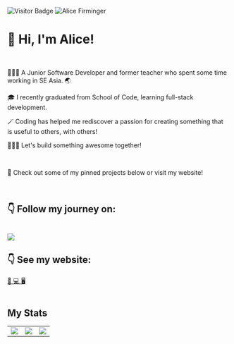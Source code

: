 ![Visitor Badge](https://visitor-badge.laobi.icu/badge?page_id=alicefirminger.alicefirminger)
![Alice Firminger](https://github.com/alicefirminger/alicefirminger/assets/106371000/8bbea6bd-92ce-4aa2-b9b4-4408fa8c3890)

# 👋 Hi, I'm Alice!

<br>

👩🏻‍🏫 A Junior Software Developer and former teacher who spent some time working in SE Asia. 🌏

🎓 I recently graduated from School of Code, learning full-stack development.

🪄 Coding has helped me rediscover a passion for creating something that is useful to others, with others!  

👷🏻‍♀️ Let's build something awesome together! 

<br>

👀 Check out some of my pinned projects below or visit my website!

<br>

## 👇 Follow my journey on:
<br>

<a href="https://www.linkedin.com/in/alice-firminger-785b37267/">
  <img align="center" src="https://img.shields.io/badge/LinkedIn-0077B5?style=for-the-badge&logo=linkedin&logoColor=white" />
</a>

## 👇 See my website:
<a href="https://alicefirminger.netlify.app/">📲 💻 🖥️</a>
<br>
<br>


## My Stats

<table>
 <tr>
<td align=top><img src = "https://github-readme-stats.vercel.app/api/?username=alicefirminger&count_private=true&theme=dark&showicons=true"></td>
  <td align=top><img src = "https://github-readme-stats.vercel.app/api/top-langs/?username=alicefirminger&layout=compact&theme=dark"></td>
<td align=top><img src ="https://www.codewars.com/users/alicefirminger/badges/large"></td>
</tr>
</table>
